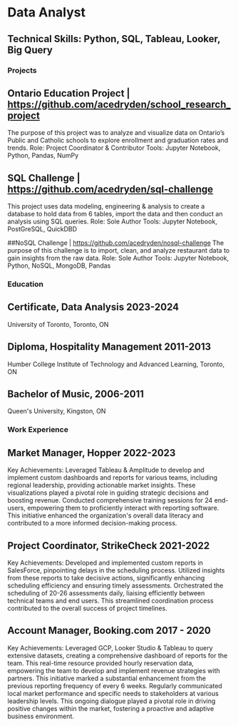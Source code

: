 # Data Analyst 
## Technical Skills: Python, SQL, Tableau, Looker, Big Query 

### Projects

## Ontario Education Project | https://github.com/acedryden/school_research_project
The purpose of this project was to analyze and visualize data on Ontario’s Public and Catholic schools to explore enrollment and graduation rates and trends. 
Role: Project Coordinator & Contributor
Tools: Jupyter Notebook, Python, Pandas, NumPy

## SQL Challenge | https://github.com/acedryden/sql-challenge
This project uses data modeling, engineering & analysis to create a database to hold data from 6 tables, import the data and then conduct an analysis using SQL queries. 
Role: Sole Author
Tools: Jupyter Notebook, PostGreSQL, QuickDBD

##NoSQL Challenge | https://github.com/acedryden/nosql-challenge
The purpose of this challenge is to import, clean, and analyze restaurant data to gain insights from the raw data.
Role: Sole Author
Tools: Jupyter Notebook, Python, NoSQL, MongoDB, Pandas

### Education 

## Certificate, Data Analysis 2023-2024
University of Toronto, Toronto, ON 

## Diploma, Hospitality Management 2011-2013
Humber College Institute of Technology and Advanced Learning, Toronto, ON 

## Bachelor of Music, 2006-2011
Queen's University, Kingston, ON 

### Work Experience 

## Market Manager, Hopper 2022-2023
Key Achievements:
Leveraged Tableau & Amplitude to develop and implement custom dashboards and reports for various teams, including regional leadership, providing actionable market insights. These visualizations played a pivotal role in guiding strategic decisions and boosting revenue. 
Conducted comprehensive training sessions for 24 end-users, empowering them to proficiently interact with reporting software. This initiative enhanced the organization's overall data literacy and contributed to a more informed decision-making process.

## Project Coordinator, StrikeCheck 2021-2022
Key Achievements:
Developed and implemented custom reports in SalesForce, pinpointing delays in the scheduling process. Utilized insights from these reports to take decisive actions, significantly enhancing scheduling efficiency and ensuring timely assessments.
Orchestrated the scheduling of 20-26 assessments daily, liaising efficiently between technical teams and end users. This streamlined coordination process contributed to the overall success of project timelines.

## Account Manager, Booking.com 2017 - 2020
Key Achievements:
Leveraged GCP, Looker Studio & Tableau to query extensive datasets, creating a comprehensive dashboard of reports for the team. This real-time resource provided hourly reservation data, empowering the team to develop and implement revenue strategies with partners. This initiative marked a substantial enhancement from the previous reporting frequency of every 6 weeks.
Regularly communicated local market performance and specific needs to stakeholders at various leadership levels. This ongoing dialogue played a pivotal role in driving positive changes within the market, fostering a proactive and adaptive business environment.



